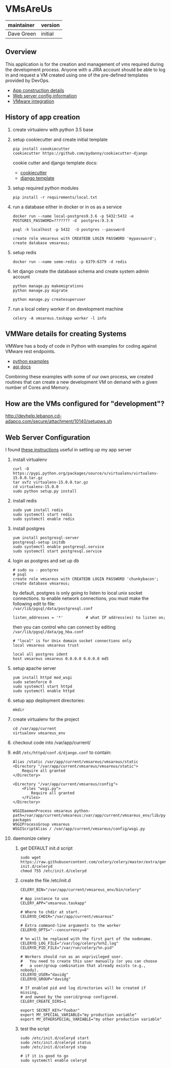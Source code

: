 # VMsAreUs

| maintainer | version |
|:-----------|:--------|
| Dave Green | initial |

## Overview  

This application is for the creation and management of vms required during
the development process.  Anyone with a JIRA account should be able to log in
and request a VM created using one of the pre-defined templates provided by DevOps.  

* [App construction details](../notes.md#history-of-app-creation)
* [Web server config information](../notes.md#web-server-configuration)
* [VMware integration](../notes.md#vmware-details-for-creating-systems)

    
## History of app creation
1. create virtualenv with python 3.5 base
2. setup cookiecutter and create initial template
    ```
    pip install coookiecutter
    cookiecutter https://github.com/pydanny/cookiecutter-django
    ```
    cookie cutter and django template docs: 
    * [cookiecutter](https://github.com/audreyr/cookiecutter)
    * [django template](https://github.com/pydanny/cookiecutter-django)
    
3. setup required python modules
    ```
    pip install -r requirements/local.txt
    ```

4. run a database either in docker or in os as a service

    ```
    docker run --name local-postgres9.3.6 -p 5432:5432 -e POSTGRES_PASSWORD=??????? -d  postgres:9.3.6
     
    psql -h localhost -p 5432  -U postgres --password
    
    create role vmsareus with CREATEDB LOGIN PASSWORD 'mypassword';
    create database vmsareus;
    ```
5. setup redis
    ```
    docker run --name some-redis -p 6379:6379 -d redis
    ```
    
6. let django create the database schema and create system admin account

    ```
    python manage.py makemigrations
    python manage.py migrate
    
    python manage.py createsuperuser
    
    ```  

7. run a local celery worker if on development machine
    ```
    celery -A vmsareus.taskapp worker -l info
    ```
    
## VMWare details for creating Systems

VMWare has a body of code in Python with examples for coding against VMware rest endpoints.
* [python examples](https://github.com/vmware/pyvmomi)
* [api docs](https://vdc-download.vmware.com/vmwb-repository/dcr-public/6b586ed2-655c-49d9-9029-bc416323cb22/fa0b429a-a695-4c11-b7d2-2cbc284049dc/doc/index.html)

Combining these examples with some of our own process, we created routines that can create
a new development VM on demand with a given number of Cores and Memory.

## How are the VMs configured for "development"?
 
http://devhelp.lebanon.cd-adapco.com/secure/attachment/10140/setupws.sh

## Web Server Configuration

I found [these instructions](https://www.digitalocean.com/community/tutorials/how-to-serve-django-applications-with-apache-and-mod_wsgi-on-centos-7) useful in setting up my app server

1. install  virtualenv
    ```command
    curl -O https://pypi.python.org/packages/source/v/virtualenv/virtualenv-15.0.0.tar.gz
    tar xvfz virtualenv-15.0.0.tar.gz
    cd virtualenv-15.0.0
    sudo python setup.py install
    ```
2. install redis
    ```command
    sudo yum install redis
    sudo systemctl start redis
    sudo systemctl enable redis
    ```
    
3. install postgres
    ```
    yum install postgresql-server
    postgresql-setup initdb
    sudo systemctl enable postgresql.service
    sudo systemctl start postgresql.service
    ```

4. login as postgres and set up db

    ```postgresql
    # sudo su - postgres
    # psql 
    create role vmsareus with CREATEDB LOGIN PASSWORD 'chunkybacon';
    create database vmsareus;
    ```

    by default, postgres is only going to listen to local unix socket connections.  to enable network connections, you must make the following edit to file:  
    ``` /var/lib/pgsql/data/postgresql.conf ```
   
    ```
    listen_addresses = '*'          # what IP address(es) to listen on;
    ```
    then you can control who can connect by editing ```/var/lib/pgsql/data/pg_hba.conf```

    ```
    # "local" is for Unix domain socket connections only
    local vmsareus vmsareus trust
    
    local all postgres ident
    host vmsareus vmsareus 0.0.0.0 0.0.0.0 md5
    ```

5. setup apache server
    ```commandline
    yum install httpd mod_wsgi
    sudo setenforce 0
    sudo systemctl start httpd
    sudo systemctl enable httpd
    ```

6. setup app deployment directories:
    ```
    mkdir 
    ```
 
7. create virtualenv for the project
    ```
    cd /var/app/current 
    virtualenv vmsareus_env
    ```
8.  checkout code into /var/app/current/<project>

9. edit ```/etc/httpd/conf.d/django.conf``` to contain:

    ```
    Alias /static /var/app/current/vmsareus/vmsareus/static
    <Directory "/var/app/current/vmsareus/vmsareus/static">
        Require all granted
    </Directory>
    
    <Directory "/var/app/current/vmsareus/config">
        <Files "wsgi.py">
            Require all granted
        </Files>
    </Directory>
    
    WSGIDaemonProcess vmsareus python-path=/var/app/current/vmsareus:/var/app/current/vmsareus_env/lib/python2.7/site-packages
    WSGIProcessGroup vmsareus
    WSGIScriptAlias / /var/app/current/vmsareus/config/wsgi.py

10. daemonize celery
    1. get DEFAULT init.d script
        ```
        sudo wget https://raw.githubusercontent.com/celery/celery/master/extra/generic-init.d/celeryd
        chmod 755 /etc/init.d/celeryd
        ```
    2. create the file /etc/init.d
        ```
        CELERY_BIN="/var/app/current/vmsareus_env/bin/celery"

        # App instance to use
        CELERY_APP="vmsareus.taskapp"
        
        # Where to chdir at start.
        CELERYD_CHDIR="/var/app/current/vmsareus"
        
        # Extra command-line arguments to the worker
        CELERYD_OPTS="--concurrency=8"
        
        # %n will be replaced with the first part of the nodename.
        CELERYD_LOG_FILE="/var/log/celery/%n%I.log"
        CELERYD_PID_FILE="/var/run/celery/%n.pid"
        
        # Workers should run as an unprivileged user.
        #   You need to create this user manually (or you can choose
        #   a user/group combination that already exists (e.g., nobody).
        CELERYD_USER="davidg"
        CELERYD_GROUP="davidg"
        
        # If enabled pid and log directories will be created if missing,
        # and owned by the userid/group configured.
        CELERY_CREATE_DIRS=1
        
        export SECRET_KEY="foobar"
        export MY_SPECIAL_VARIABLE="my production variable"
        export MY_OTHERSPECIAL_VARIABLE="my other production variable"
        ```
        
    3. test the script
        ```
        sudo /etc/init.d/celeryd start
        sudo /etc/init.d/celeryd status
        sudo /etc/init.d/celeryd stop
        
        # if it is good to go
        sudo systemctl enable celeryd
        ```
